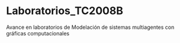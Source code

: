 # Laboratorios_TC2008B
Avance en laboratorios de Modelación de sistemas multiagentes con gráficas computacionales
